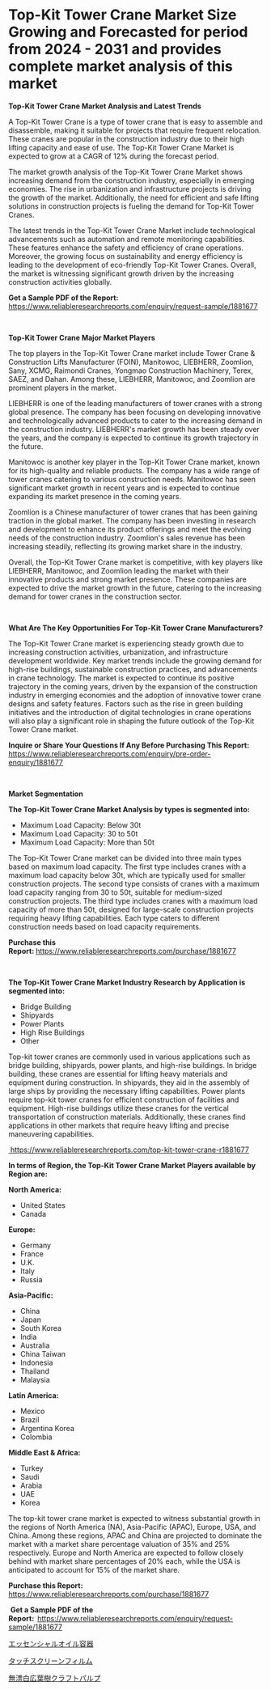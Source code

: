 <p><h1>Top-Kit Tower Crane Market Size Growing and Forecasted for period from 2024 - 2031 and provides complete market analysis of this market</h1></p><p><strong>Top-Kit Tower Crane Market Analysis and Latest Trends</strong></p>
<p><p>A Top-Kit Tower Crane is a type of tower crane that is easy to assemble and disassemble, making it suitable for projects that require frequent relocation. These cranes are popular in the construction industry due to their high lifting capacity and ease of use. The Top-Kit Tower Crane Market is expected to grow at a CAGR of 12% during the forecast period.</p><p>The market growth analysis of the Top-Kit Tower Crane Market shows increasing demand from the construction industry, especially in emerging economies. The rise in urbanization and infrastructure projects is driving the growth of the market. Additionally, the need for efficient and safe lifting solutions in construction projects is fueling the demand for Top-Kit Tower Cranes.</p><p>The latest trends in the Top-Kit Tower Crane Market include technological advancements such as automation and remote monitoring capabilities. These features enhance the safety and efficiency of crane operations. Moreover, the growing focus on sustainability and energy efficiency is leading to the development of eco-friendly Top-Kit Tower Cranes. Overall, the market is witnessing significant growth driven by the increasing construction activities globally.</p></p>
<p><strong>Get a Sample PDF of the Report:&nbsp;</strong> <a href="https://www.reliableresearchreports.com/enquiry/request-sample/1881677">https://www.reliableresearchreports.com/enquiry/request-sample/1881677</a></p>
<p>&nbsp;</p>
<p><strong>Top-Kit Tower Crane Major Market Players</strong></p>
<p><p>The top players in the Top-Kit Tower Crane market include Tower Crane & Construction Lifts Manufacturer (FOIN), Manitowoc, LIEBHERR, Zoomlion, Sany, XCMG, Raimondi Cranes, Yongmao Construction Machinery, Terex, SAEZ, and Dahan. Among these, LIEBHERR, Manitowoc, and Zoomlion are prominent players in the market.</p><p>LIEBHERR is one of the leading manufacturers of tower cranes with a strong global presence. The company has been focusing on developing innovative and technologically advanced products to cater to the increasing demand in the construction industry. LIEBHERR's market growth has been steady over the years, and the company is expected to continue its growth trajectory in the future. </p><p>Manitowoc is another key player in the Top-Kit Tower Crane market, known for its high-quality and reliable products. The company has a wide range of tower cranes catering to various construction needs. Manitowoc has seen significant market growth in recent years and is expected to continue expanding its market presence in the coming years.</p><p>Zoomlion is a Chinese manufacturer of tower cranes that has been gaining traction in the global market. The company has been investing in research and development to enhance its product offerings and meet the evolving needs of the construction industry. Zoomlion's sales revenue has been increasing steadily, reflecting its growing market share in the industry.</p><p>Overall, the Top-Kit Tower Crane market is competitive, with key players like LIEBHERR, Manitowoc, and Zoomlion leading the market with their innovative products and strong market presence. These companies are expected to drive the market growth in the future, catering to the increasing demand for tower cranes in the construction sector.</p></p>
<p>&nbsp;</p>
<p><strong>What Are The Key Opportunities For Top-Kit Tower Crane Manufacturers?</strong></p>
<p><p>The Top-Kit Tower Crane market is experiencing steady growth due to increasing construction activities, urbanization, and infrastructure development worldwide. Key market trends include the growing demand for high-rise buildings, sustainable construction practices, and advancements in crane technology. The market is expected to continue its positive trajectory in the coming years, driven by the expansion of the construction industry in emerging economies and the adoption of innovative tower crane designs and safety features. Factors such as the rise in green building initiatives and the introduction of digital technologies in crane operations will also play a significant role in shaping the future outlook of the Top-Kit Tower Crane market.</p></p>
<p><strong>Inquire or Share Your Questions If Any Before Purchasing This Report:</strong> <a href="https://www.reliableresearchreports.com/enquiry/pre-order-enquiry/1881677">https://www.reliableresearchreports.com/enquiry/pre-order-enquiry/1881677</a></p>
<p>&nbsp;</p>
<p><strong>Market Segmentation</strong></p>
<p><strong>The Top-Kit Tower Crane Market Analysis by types is segmented into:</strong></p>
<p><ul><li>Maximum Load Capacity: Below 30t</li><li>Maximum Load Capacity: 30 to 50t</li><li>Maximum Load Capacity: More than 50t</li></ul></p>
<p><p>The Top-Kit Tower Crane market can be divided into three main types based on maximum load capacity. The first type includes cranes with a maximum load capacity below 30t, which are typically used for smaller construction projects. The second type consists of cranes with a maximum load capacity ranging from 30 to 50t, suitable for medium-sized construction projects. The third type includes cranes with a maximum load capacity of more than 50t, designed for large-scale construction projects requiring heavy lifting capabilities. Each type caters to different construction needs based on load capacity requirements.</p></p>
<p><strong>Purchase this Report:&nbsp;</strong><a href="https://www.reliableresearchreports.com/purchase/1881677">https://www.reliableresearchreports.com/purchase/1881677</a></p>
<p>&nbsp;</p>
<p><strong>The Top-Kit Tower Crane Market Industry Research by Application is segmented into:</strong></p>
<p><ul><li>Bridge Building</li><li>Shipyards</li><li>Power Plants</li><li>High Rise Buildings</li><li>Other</li></ul></p>
<p><p>Top-kit tower cranes are commonly used in various applications such as bridge building, shipyards, power plants, and high-rise buildings. In bridge building, these cranes are essential for lifting heavy materials and equipment during construction. In shipyards, they aid in the assembly of large ships by providing the necessary lifting capabilities. Power plants require top-kit tower cranes for efficient construction of facilities and equipment. High-rise buildings utilize these cranes for the vertical transportation of construction materials. Additionally, these cranes find applications in other markets that require heavy lifting and precise maneuvering capabilities.</p></p>
<p><a href="https://www.reliableresearchreports.com/top-kit-tower-crane-r1881677">&nbsp;https://www.reliableresearchreports.com/top-kit-tower-crane-r1881677</a></p>
<p><strong>In terms of Region, the Top-Kit Tower Crane Market Players available by Region are:</strong></p>
<p>
    <p> <strong> North America: </strong>
        <ul>
            <li>United States</li>
            <li>Canada</li>
        </ul>
        </p> 
    <p> <strong> Europe: </strong>
        <ul>
            <li>Germany</li>
            <li>France</li>
            <li>U.K.</li>
            <li>Italy</li>
            <li>Russia</li>
        </ul>
        </p> 
    <p> <strong> Asia-Pacific: </strong>
        <ul>
            <li>China</li>
            <li>Japan</li>
            <li>South Korea</li>
            <li>India</li>
            <li>Australia</li>
            <li>China Taiwan</li>
            <li>Indonesia</li>
            <li>Thailand</li>
            <li>Malaysia</li>
        </ul>
        </p> 
    <p> <strong> Latin America: </strong>
        <ul>
            <li>Mexico</li>
            <li>Brazil</li>
            <li>Argentina Korea</li>
            <li>Colombia</li>
        </ul>
        </p> 
    <p> <strong> Middle East & Africa: </strong>
        <ul>
            <li>Turkey</li>
            <li>Saudi</li>
            <li>Arabia</li>
            <li>UAE</li>
            <li>Korea</li>
        </ul>
    </p>
    </p>
<p><p>The top-kit tower crane market is expected to witness substantial growth in the regions of North America (NA), Asia-Pacific (APAC), Europe, USA, and China. Among these regions, APAC and China are projected to dominate the market with a market share percentage valuation of 35% and 25% respectively. Europe and North America are expected to follow closely behind with market share percentages of 20% each, while the USA is anticipated to account for 15% of the market share.</p></p>
<p><strong>Purchase this Report: </strong><a href="https://www.reliableresearchreports.com/purchase/1881677">https://www.reliableresearchreports.com/purchase/1881677</a></p>
<p>&nbsp;<strong>Get a Sample PDF of the Report:&nbsp;&nbsp;</strong><a href="https://www.reliableresearchreports.com/enquiry/request-sample/1881677">https://www.reliableresearchreports.com/enquiry/request-sample/1881677</a></p>
<p><strong></strong></p>
<p><p><a href="https://github.com/EstaSprer20231/Market-Research-Report-List-1/blob/main/760837144225.md">エッセンシャルオイル容器</a></p><p><a href="https://github.com/vlcostes/Market-Research-Report-List-1/blob/main/837651344224.md">タッチスクリーンフィルム</a></p><p><a href="https://github.com/klon646/Market-Research-Report-List-1/blob/main/206245544226.md">無漂白広葉樹クラフトパルプ</a></p></p>
